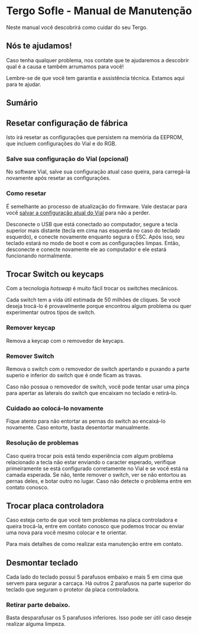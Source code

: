 # Tergo Sofle - Manual de Manutenção

Neste manual você descobrirá como cuidar do seu Tergo.

## Nós te ajudamos!

Caso tenha qualquer problema, nos contate que te ajudaremos a descobrir qual é a causa e também arrumamos para você!

Lembre-se de que você tem garantia e assistência técnica. Estamos aqui para te ajudar.

## Sumário

## Resetar configuração de fábrica

Isto irá resetar as configurações que persistem na memória da EEPROM, que incluem configurações do Vial e do RGB.

### Salve sua configuração do Vial (opcional)

No software Vial, salve sua configuração atual caso queira, para carregá-la novamente após resetar as configurações.

### Como resetar

É semelhante ao processo de atualização do firmware. Vale destacar para você [salvar a configuração atual do Vial](/MANUAL_USER.md/#salvar-configuração-atual-do-vial) para não a perder.

Desconecte o USB que está conectado ao computador, segure a tecla superior mais distante (tecla em cima nas esquerda no caso do teclado esquerdo), e conecte novamente enquanto segura o ESC. Após isso, seu teclado estará no modo de boot e com as configurações limpas. Então, desconecte e conecte novamente ele ao computador e ele estará funcionando normalmente.

## Trocar Switch ou keycaps

Com a tecnologia _hotswap_ é muito fácil trocar os switches mecânicos.

Cada switch tem a vida útil estimada de 50 milhões de cliques. Se você deseja trocá-lo é provavelmente porque encontrou algum problema ou quer experimentar outros tipos de switch.

### Remover keycap

Remova a keycap com o removedor de keycaps.

### Remover Switch

Remova o switch com o removedor de switch apertando e puxando a parte superio e inferior do switch que é onde ficam as travas.

Caso não possua o removedor de switch, você pode tentar usar uma pinça para apertar as laterais do switch que encaixam no teclado e retirá-lo.

### Cuidado ao colocá-lo novamente

Fique atento para não entortar as pernas do switch ao encaixá-lo novamente. Caso entorte, basta desentortar manualmente.

### Resolução de problemas

Caso queira trocar pois está tendo experiência com algum problema relacionado a tecla não estar enviando o caracter esperado, verifique primeiramente se está configurado corretamente no Vial e se você está na camada esperada. Se não, tente remover o switch, ver se não entortou as pernas deles, e botar outro no lugar. Caso não detecte o problema entre em contato conosco.

## Trocar placa controladora

Caso esteja certo de que você tem problemas na placa controladora e queira trocá-la, entre em contato conosco que podemos trocar ou enviar uma nova para você mesmo colocar e te orientar.

Para mais detalhes de como realizar esta manutenção entre em contato.

## Desmontar teclado

Cada lado do teclado possui 5 parafusos embaixo e mais 5 em cima que servem para segurar a carcaça. Há outros 2 parafusos na parte superior do teclado que seguram o protetor da placa controladora.

### Retirar parte debaixo.

Basta desparafusar os 5 parafusos inferiores. Isso pode ser útil caso deseje realizar alguma limpeza.
